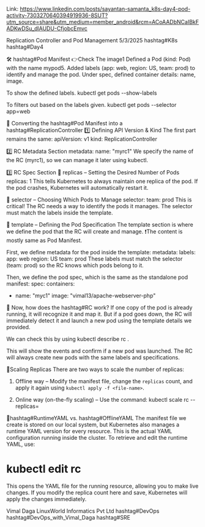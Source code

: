 Link: https://www.linkedin.com/posts/sayantan-samanta_k8s-day4-pod-activity-7303270640394919936-8SUT?utm_source=share&utm_medium=member_android&rcm=ACoAADbNCaIBkFADKwDSu_dlAUDU-CfjobcEmvc

Replication Controller and Pod Management
5/3/2025 hashtag#K8s hashtag#Day4

🛠 hashtag#Pod Manifest
👉Check The image1
Defined a Pod (kind: Pod) with the name mypod5.
Added labels (app: web, region: US, team: prod) to identify and manage the pod.
Under spec, defined container details: name, image.
 
To show the defined labels.
kubectl get pods --show-labels

To filters out based on the labels given.
kubectl get pods --selector app=web


🔄 Converting the hashtag#Pod Manifest into a hashtag#ReplicationController
1️⃣ Defining API Version & Kind
The first part remains the same:
apiVersion: v1
kind: ReplicationController

2️⃣ RC Metadata Section
metadata:
 name: "myrc1"
We specify the name of the RC (myrc1), so we can manage it later using kubectl.

3️⃣ RC Spec Section
🔹 replicas – Setting the Desired Number of Pods
replicas: 1
This tells Kubernetes to always maintain one replica of the pod. If the pod crashes, Kubernetes will automatically restart it.

🔹 selector – Choosing Which Pods to Manage
selector:
 team: prod
This is critical! The RC needs a way to identify the pods it manages. The selector must match the labels inside the template.

🔹 template – Defining the Pod Specification
The template section is where we define the pod that the RC will create and manage.
❗The content is mostly same as Pod Manifest.

First, we define metadata for the pod inside the template:
metadata:
 labels:
 app: web
 region: US
 team: prod
These labels must match the selector (team: prod) so the RC knows which pods belong to it.

Then, we define the pod spec, which is the same as the standalone pod manifest:
spec:
 containers:
 - name: "myc1"
 image: "vimal13/apache-webserver-php"

🚀 Now, how does the hashtag#RC work? 
If one copy of the pod is already running, it will recognize it and map it. But if a pod goes down, the RC will immediately detect it and launch a new pod using the template details we provided.

We can check this by using kubectl describe rc <RC-name>. 

This will show the events and confirm if a new pod was launched. The RC will always create new pods with the same labels and specifications.

📌Scaling Replicas
There are two ways to scale the number of replicas:
1. Offline way – Modify the manifest file, change the `replicas` count, and apply it again using `kubectl apply -f <file-name>`.

2. Online way (on-the-fly scaling) – Use the command:
 kubectl scale rc <RC-name> --replicas=<desired-count>

📌hashtag#RuntimeYAML vs. hashtag#OfflineYAML
The manifest file we create is stored on our local system, but Kubernetes also manages a runtime YAML version for every resource. This is the actual YAML configuration running inside the cluster.
To retrieve and edit the runtime YAML, use:

# kubectl edit rc <RC-name>

This opens the YAML file for the running resource, allowing you to make live changes. If you modify the replica count here and save, Kubernetes will apply the changes immediately.

Vimal Daga LinuxWorld Informatics Pvt Ltd
hashtag#DevOps hashtag#DevOps_with_Vimal_Daga hashtag#SRE
